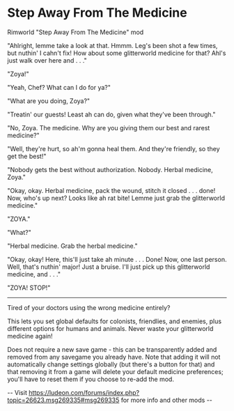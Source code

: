 # Step Away From The Medicine
Rimworld "Step Away From The Medicine" mod

"Ahlright, lemme take a look at that. Hmmm. Leg's been shot a few times, but nuthin' I cahn't fix! How about some glitterworld medicine for that? Ahl's just walk over here and . . ."

"Zoya!"

"Yeah, Chef? What can I do for ya?"

"What are you doing, Zoya?"

"Treatin' our guests! Least ah can do, given what they've been through."

"No, Zoya. The medicine. Why are you giving them our best and rarest medicine?"

"Well, they're hurt, so ah'm gonna heal them. And they're friendly, so they get the best!"

"Nobody gets the best without authorization. Nobody. Herbal medicine, Zoya."

"Okay, okay. Herbal medicine, pack the wound, stitch it closed . . . done! Now, who's up next? Looks like ah rat bite! Lemme just grab the glitterworld medicine."

"ZOYA."

"What?"

"Herbal medicine. Grab the herbal medicine."

"Okay, okay! Here, this'll just take ah minute . . . Done! Now, one last person. Well, that's nuthin' major! Just a bruise. I'll just pick up this glitterworld medicine, and . . ."

"ZOYA! STOP!"

----

Tired of your doctors using the wrong medicine entirely?

This lets you set global defaults for colonists, friendlies, and enemies, plus different options for humans and animals. Never waste your glitterworld medicine again!

Does not require a new save game - this can be transparently added and removed from any savegame you already have. Note that adding it will not automatically change settings globally (but there's a button for that) and that removing it from a game will delete your default medicine preferences; you'll have to reset them if you choose to re-add the mod.

-- Visit https://ludeon.com/forums/index.php?topic=26623.msg269335#msg269335 for more info and other mods --